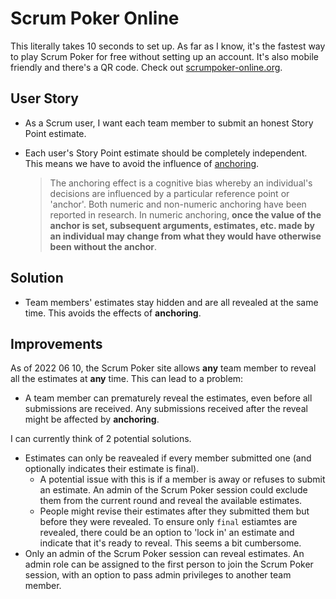 # Scrum Poker Online

This literally takes 10 seconds to set up. As far as I know, it's the fastest way to play Scrum Poker for free without setting up an account. It's also mobile friendly and there's a QR code. Check out [scrumpoker-online.org](https://www.scrumpoker-online.org/).

## User Story

* As a Scrum user, I want each team member to submit an honest Story Point estimate.
* Each user's Story Point estimate should be completely independent. This means we have to avoid the influence of [anchoring](https://en.wikipedia.org/wiki/Anchoring_(cognitive_bias)).

  > The anchoring effect is a cognitive bias whereby an individual's decisions are influenced by a particular reference point or 'anchor'. Both numeric and non-numeric anchoring have been reported in research. In numeric anchoring, **once the value of the anchor is set, subsequent arguments, estimates, etc. made by an individual may change from what they would have otherwise been without the anchor**.

## Solution

* Team members' estimates stay hidden and are all revealed at the same time. This avoids the effects of **anchoring**.

## Improvements

As of 2022 06 10, the Scrum Poker site allows **any** team member to reveal all the estimates at **any** time. This can lead to a problem:

* A team member can prematurely reveal the estimates, even before all submissions are received. Any submissions received after the reveal might be affected by **anchoring**.

I can currently think of 2 potential solutions.

* Estimates can only be reavealed if every member submitted one (and optionally indicates their estimate is final).
  * A potential issue with this is if a member is away or refuses to submit an estimate. An admin of the Scrum Poker session could exclude them from the current round and reveal the available estimates.
  * People might revise their estimates after they submitted them but before they were revealed. To ensure only `final` estiamtes are revealed, there could be an option to 'lock in' an estimate and indicate that it's ready to reveal. This seems a bit cumbersome.
* Only an admin of the Scrum Poker session can reveal estimates. An admin role can be assigned to the first person to join the Scrum Poker session, with an option to pass admin privileges to another team member.
